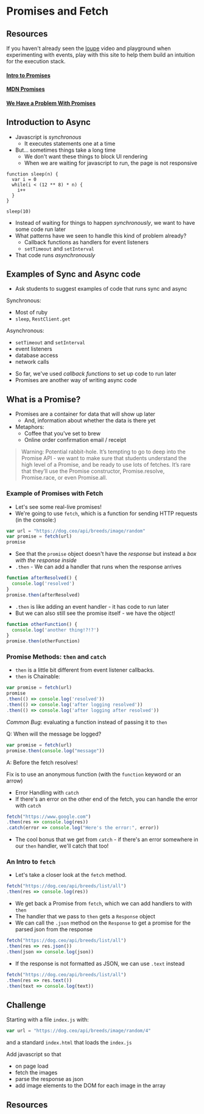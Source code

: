 # Promises and Fetch

## Resources

If you haven't already seen the [loupe][loupe-site] video and playground when experimenting with events, play with this site to help them build an intuition for the execution stack.

#### [Intro to Promises][promises-video]
#### [MDN Promises][mdn-promises]
#### [We Have a Problem With Promises][problem-promises]


## Introduction to Async

* Javascript is _synchronous_
  * It executes statements one at a time
* But... sometimes things take a long time
  * We don't want these things to block UI rendering
  * When we are waiting for javascript to run, the page is not responsive

```
function sleep(n) {
  var i = 0
  while(i < (12 ** 8) * n) {
    i++
  }
}

sleep(10)
```

* Instead of waiting for things to happen _synchronously_, we want to have some code run later
* What patterns have we seen to handle this kind of problem already?
  * Callback functions as handlers for event listeners
  * `setTimeout` and `setInterval`
* That code runs _asynchronously_

## Examples of Sync and Async code
* Ask students to suggest examples of code that runs sync and async

Synchronous:
- Most of ruby
- `sleep`, `RestClient.get`

Asynchronous:
- `setTimeout` and `setInterval`
- event listeners
- database access
- network calls

* So far, we've used _callback functions_ to set up code to run later
* Promises are another way of writing async code

## What is a Promise?
* Promises are a container for data that will show up later
  * And, information about whether the data is there yet
* Metaphors:
  * Coffee that you've set to brew
  * Online order confirmation email / receipt

> Warning: Potential rabbit-hole. It’s tempting to go to deep into the Promise API - we want to make sure that students understand the high level of a Promise, and be ready to use lots of fetches. It’s rare that they’ll use the Promise constructor, Promise.resolve, Promise.race, or even Promise.all.

### Example of Promises with Fetch
* Let's see some real-live promises!
* We're going to use `fetch`, which is a function for sending HTTP requests
(in the console:)

```js
var url = "https://dog.ceo/api/breeds/image/random"
var promise = fetch(url)
promise
```

* See that the `promise` object doesn't have the _response_ but instead a _box with the response inside_
* `.then` - We can add a handler that runs when the response arrives

```js
function afterResolved() {
  console.log('resolved')
}
promise.then(afterResolved)
```

* `.then` is like adding an event handler - it has code to run later
* But we can also still see the promise itself - we have the object!

```js
function otherFunction() {
  console.log('another thing!?!?')
}
promise.then(otherFunction)
```

### Promise Methods: `then` and `catch`

* `then` is a little bit different from event listener callbacks.
* `then` is Chainable:

```js
var promise = fetch(url)
promise
.then(() => console.log('resolved'))
.then(() => console.log('after logging resolved'))
.then(() => console.log('after logging after resolved'))
```

_Common Bug_: evaluating a function instead of passing it to `then`

Q: When will the message be logged?
```js
var promise = fetch(url)
promise.then(console.log("message"))
```

A: Before the fetch resolves!

Fix is to use an anonymous function (with the `function` keyword or an arrow)

* Error Handling with `catch`
* If there's an error on the other end of the fetch, you can handle the error with `catch`

```js
fetch("https://www.google.com")
.then(res => console.log(res))
.catch(error => console.log("Here's the error:", error))
```

* The cool bonus that we get from `catch` - if there's an error somewhere in our `then` handler, we'll catch that too!

### An Intro to `fetch`
* Let's take a closer look at the `fetch` method.

```js
fetch("https://dog.ceo/api/breeds/list/all")
.then(res => console.log(res))
```

* We get back a Promise from `fetch`, which we can add handlers to with `then`
* The handler that we pass to `then` gets a `Response` object
* We can call the `.json` method on the `Response` to get a promise for the parsed json from the response

```js
fetch("https://dog.ceo/api/breeds/list/all")
.then(res => res.json())
.then(json => console.log(json))
```

* If the response is not formatted as JSON, we can use `.text` instead

```js
fetch("https://dog.ceo/api/breeds/list/all")
.then(res => res.text())
.then(text => console.log(text))
```

## Challenge

Starting with a file `index.js` with:

```js
var url = "https://dog.ceo/api/breeds/image/random/4"
```

and a standard `index.html` that loads the `index.js`

Add javascript so that
- on page load
- fetch the images
- parse the response as json
- add image elements to the DOM for each image in the array

## Resources

[loupe-site]: http://latentflip.com/loupe
[promises-video]: https://youtu.be/aVNzq8u0F0E
[mdn-promises]: https://developer.mozilla.org/en-US/docs/Web/JavaScript/Reference/Global_Objects/Promise
[problem-promises]: https://pouchdb.com/2015/05/18/we-have-a-problem-with-promises.html
